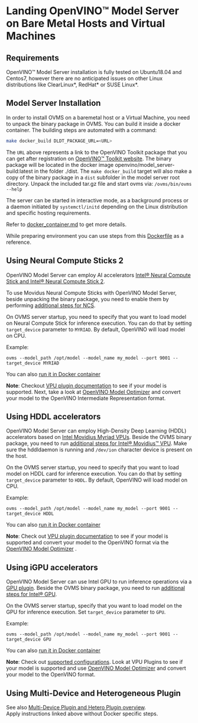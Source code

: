 # Landing OpenVINO&trade; Model Server on Bare Metal Hosts and Virtual Machines

## Requirements

OpenVINO&trade; Model Server installation is fully tested on Ubuntu18.04 and Centos7, however there are no anticipated issues on other 
Linux distributions like ClearLinux*, RedHat* or SUSE Linux*.

## Model Server Installation
In order to install OVMS on a baremetal host or a Virtual Machine, you need to unpack the binary package in OVMS.
You can build it inside a docker container. The building steps are automated 
with a command:
```bash
make docker_build DLDT_PACKAGE_URL=<URL>
```
The `URL` above represents a link to the OpenVINO Toolkit package that you can get after 
registration on [OpenVINO™ Toolkit website](https://software.intel.com/en-us/openvino-toolkit/choose-download).
The binary package will be located in the docker image openvino/model_server-build:latest in the folder  ./dist.
The `make docker_build` target will also make a copy of the binary package in a `dist` subfolder in the model server root directory.
Unpack the included tar.gz file and start ovms via: `/ovms/bin/ovms --help`


The server can be started in interactive mode, as a background process or a daemon initiated by `systemctl/initd` depending
on the Linux distribution and specific hosting requirements.

Refer to [docker_container.md](docker_container.md) to get more details.

While preparing environment you can use steps from this [Dockerfile](../release_files/Dockerfile.centos) as a reference.


## Using Neural Compute Sticks 2

OpenVINO Model Server can employ AI accelerators [Intel® Neural Compute Stick and Intel® Neural  Compute Stick 2](https://software.intel.com/en-us/neural-compute-stick).

To use Movidus Neural Compute Sticks with OpenVINO Model Server, beside unpacking the binary package, you need to enable them by performing 
[additional steps for NCS](https://docs.openvinotoolkit.org/latest/openvino_docs_install_guides_installing_openvino_linux.html#additional-NCS-steps).

On OVMS server startup, you need to specify that you want to load model on Neural Compute 
Stick for inference execution. You can do that by setting `target_device` parameter to `MYRIAD`. By default, OpenVINO will load model on CPU.

Example:
```
ovms --model_path /opt/model --model_name my_model --port 9001 --target_device MYRIAD
```

You can also [run it in Docker container](docker_container.md#starting-docker-container-with-ncs)

**Note**: Checkout [VPU plugin documentation](https://docs.openvinotoolkit.org/latest/openvino_docs_IE_DG_supported_plugins_VPU.html) 
to see if your model is supported. Next, take a look at [OpenVINO Model Optimizer](https://software.intel.com/en-us/articles/OpenVINO-ModelOptimizer) 
and convert your model to the OpenVINO Intermediate Representation format.


## Using HDDL accelerators

OpenVINO Model Server can employ High-Density Deep Learning (HDDL)
accelerators based on [Intel Movidius Myriad VPUs](https://www.intel.ai/intel-movidius-myriad-vpus/#gs.xrw7cj).
Beside the OVMS binary package, you need to run [additional steps for Intel® Movidius™ VPU](https://docs.openvinotoolkit.org/latest/openvino_docs_install_guides_installing_openvino_linux_ivad_vpu.html).
Make sure the hddldaemon is running and `/dev/ion` character device is present on the host.

On the OVMS server startup, you need to specify that you want to load model on
HDDL card for inference execution. You can do that by setting `target_device` parameter to `HDDL`. By default, OpenVINO will load model on CPU.

Example:
```
ovms --model_path /opt/model --model_name my_model --port 9001 --target_device HDDL
```

You can also [run it in Docker container](docker_container.md#starting-docker-container-with-hddl)

**Note**: Check out [VPU plugin documentation](https://docs.openvinotoolkit.org/latest/openvino_docs_IE_DG_supported_plugins_VPU.html)
to see if your model is supported and convert your model to the OpenVINO format via the 
[OpenVINO Model Optimizer](https://software.intel.com/en-us/articles/OpenVINO-ModelOptimizer) .

## Using iGPU accelerators

OpenVINO Model Server can use Intel GPU to run inference operations via a [GPU plugin](https://docs.openvinotoolkit.org/latest/openvino_docs_IE_DG_supported_plugins_CL_DNN.html).
Beside the OVMS binary package, you need to run [additional steps for Intel® GPU](https://docs.openvinotoolkit.org/latest/openvino_docs_install_guides_installing_openvino_linux.html#additional-GPU-steps).


On the OVMS server startup, specify that you want to load model on
the GPU for inference execution. Set `target_device` parameter to `GPU`.

Example:
```
ovms --model_path /opt/model --model_name my_model --port 9001 --target_device GPU
```

You can also [run it in Docker container](docker_container.md#using-gpu-for-inference-execution)

**Note**: Check out [supported configurations](https://docs.openvinotoolkit.org/latest/_docs_IE_DG_supported_plugins_Supported_Devices.html).
Look at VPU Plugins to see if your model is supported and use [OpenVINO Model Optimizer](https://software.intel.com/en-us/articles/OpenVINO-ModelOptimizer) 
and convert your model to the OpenVINO format.

## Using Multi-Device and Heterogeneous Plugin

See also [Multi-Device Plugin and Hetero Plugin overview](docker_container.md#support-for-ai-accelerators).<br>
Apply instructions linked above without Docker specific steps.
